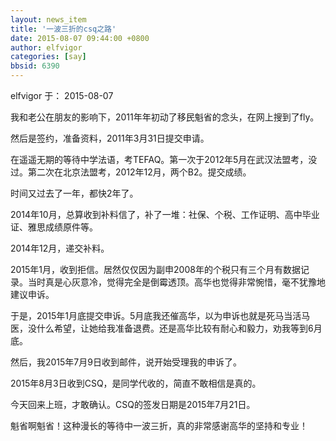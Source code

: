 ```yaml
---
layout: news_item
title: '一波三折的csq之路'
date: 2015-08-07 09:44:00 +0800
author: elfvigor
categories: [say]
bbsid: 6390
---
```


elfvigor 于： 2015-08-07

我和老公在朋友的影响下，2011年年初动了移民魁省的念头，在网上搜到了fly。

然后是签约，准备资料，2011年3月31日提交申请。

在遥遥无期的等待中学法语，考TEFAQ。第一次于2012年5月在武汉法盟考，没过。第二次在北京法盟考，2012年12月，两个B2。提交成绩。

时间又过去了一年，都快2年了。

2014年10月，总算收到补料信了，补了一堆：社保、个税、工作证明、高中毕业证、雅思成绩原件等。

2014年12月，递交补料。

2015年1月，收到拒信。居然仅仅因为副申2008年的个税只有三个月有数据记录。当时真是心灰意冷，觉得完全是倒霉透顶。高华也觉得非常惋惜，毫不犹豫地建议申诉。

于是，2015年1月底提交申诉。5月底我还催高华，以为申诉也就是死马当活马医，没什么希望，让她给我准备退费。还是高华比较有耐心和毅力，劝我等到6月底。

然后，我2015年7月9日收到邮件，说开始受理我的申诉了。

2015年8月3日收到CSQ，是同学代收的，简直不敢相信是真的。

今天回来上班，才敢确认。CSQ的签发日期是2015年7月21日。

魁省啊魁省！这种漫长的等待中一波三折，真的非常感谢高华的坚持和专业！
